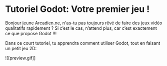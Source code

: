 # Tutoriel Godot: Votre premier jeu !

Bonjour jeune Arcadien.ne, n'as-tu pas toujours rêvé de faire des jeux vidéo qualitatifs rapidement ?
Si c’est le cas, n’attend plus, car c’est exactement ce que propose Godot !!!

Dans ce court tutoriel, tu apprendra comment utiliser Godot, tout en faisant un petit jeu 2D:

![[preview.gif]]
